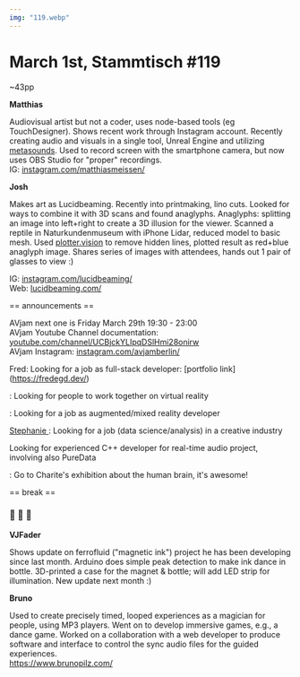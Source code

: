 ```yaml
---
img: "119.webp"
---
```


# **March 1st, Stammtisch #119**

~43pp

**Matthias**

Audiovisual artist but not a coder, uses node-based tools (eg TouchDesigner). Shows recent work through Instagram account. Recently creating audio and visuals in a single tool, Unreal Engine and utilizing [metasounds](https://docs.unrealengine.com/5.0/en-US/metasounds-the-next-generation-sound-sources-in-unreal-engine/). Used to record screen with the smartphone camera, but now uses OBS Studio for "proper" recordings.  
IG: [instagram.com/matthiasmeissen/](https://www.instagram.com/matthiasmeissen/)

**Josh**

Makes art as Lucidbeaming. Recently into printmaking, lino cuts. Looked for ways to combine it with 3D scans and found anaglyphs. Anaglyphs: splitting an image into left+right to create a 3D illusion for the viewer. Scanned a reptile in Naturkundenmuseum with iPhone Lidar, reduced model to basic mesh. Used [plotter.vision](https://trmm.net/Plotter-Vision/) to remove hidden lines, plotted result as red+blue anaglyph image. Shares series of images with attendees, hands out 1 pair of glasses to view :)

IG: [instagram.com/lucidbeaming/](https://www.instagram.com/lucidbeaming/)  
Web: [lucidbeaming.com/](https://lucidbeaming.com/)

== announcements ==  

AVjam next one is Friday March 29th 19:30 - 23:00  
AVjam Youtube Channel documentation: [youtube.com/channel/UCBjckYLIpqDSlHmi28onirw](https://www.youtube.com/channel/UCBjckYLIpqDSlHmi28onirw)  
AVjam Instagram: [instagram.com/avjamberlin/](https://www.instagram.com/avjamberlin/)

Fred: Looking for a job as full-stack developer: \[portfolio link\](https://fredegd.dev/)

: Looking for people to work together on virtual reality

: Looking for a job as augmented/mixed reality developer

[Stephanie ](https://www.linkedin.com/in/stephanie-riedl-274134127?utm_source=share&utm_campaign=share_via&utm_content=profile&utm_medium=ios_app) : Looking for a job (data science/analysis) in a creative industry

Looking for experienced C++ developer for real-time audio project, involving also PureData

: Go to Charite's exhibition about the human brain, it's awesome!

== break ==

### 🐐 🐐 🐐

**VJFader**

Shows update on ferrofluid ("magnetic ink") project he has been developing since last month. Arduino does simple peak detection to make ink dance in bottle. 3D-printed a case for the magnet & bottle; will add LED strip for illumination. New update next month :)

**Bruno**

Used to create precisely timed, looped experiences as a magician for people, using MP3 players. Went on to develop immersive games, e.g., a dance game. Worked on a collaboration with a web developer to produce software and interface to control the sync audio files for the guided experiences.  
<https://www.brunopilz.com/>
